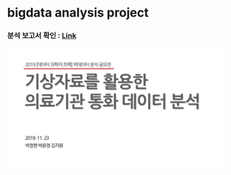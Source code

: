 # bigdata analysis project

### 분석 보고서 확인 : [Link](./ESAA_BIGDATA/분석보고서.pdf)

![image](./img/img1.png)

